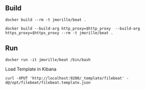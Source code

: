 

## Build
```
docker build --rm -t jmorille/beat .
```

```
docker build --build-arg http_proxy=$http_proxy  --build-arg https_proxy=$https_proxy --rm -t jmorille/beat .
```

## Run  
```
docker run -it jmorille/beat /bin/bash
```

Load Template in Kibana
```
curl -XPUT 'http://localhost:9200/_template/filebeat' -d@/opt/filebeat/filebeat.template.json
```
